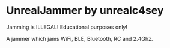 #         UnrealJammer by unrealc4sey
   Jamming is ILLEGAL! Educational purposes only!

   
A jammer which jams WiFi, BLE, Bluetooth, RC and 2.4Ghz.
